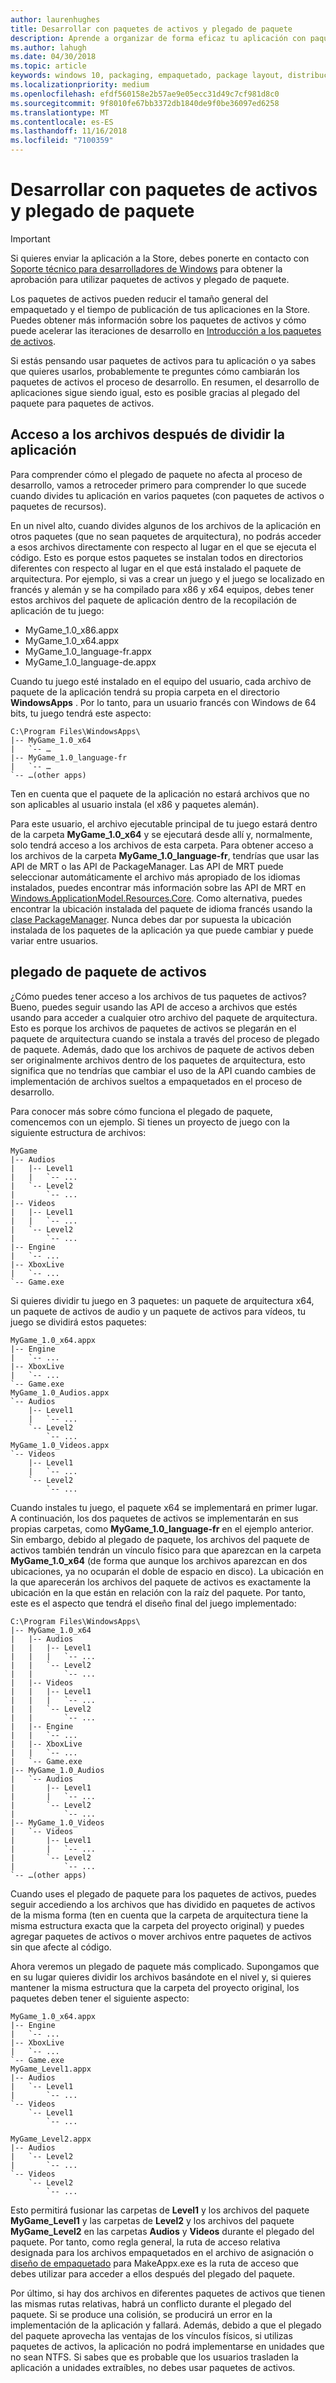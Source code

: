 ```yaml
---
author: laurenhughes
title: Desarrollar con paquetes de activos y plegado de paquete
description: Aprende a organizar de forma eficaz tu aplicación con paquetes de activos y plegado de paquete.
ms.author: lahugh
ms.date: 04/30/2018
ms.topic: article
keywords: windows 10, packaging, empaquetado, package layout, distribución de paquete, asset package, paquete de activos
ms.localizationpriority: medium
ms.openlocfilehash: efdf560158e2b57ae9e05ecc31d49c7cf981d8c0
ms.sourcegitcommit: 9f8010fe67bb3372db1840de9f0be36097ed6258
ms.translationtype: MT
ms.contentlocale: es-ES
ms.lasthandoff: 11/16/2018
ms.locfileid: "7100359"
---
```

# <a name="developing-with-asset-packages-and-package-folding"></a>Desarrollar con paquetes de activos y plegado de paquete 

> [!IMPORTANT]
> Si quieres enviar la aplicación a la Store, debes ponerte en contacto con [Soporte técnico para desarrolladores de Windows](https://developer.microsoft.com/windows/support) para obtener la aprobación para utilizar paquetes de activos y plegado de paquete.

Los paquetes de activos pueden reducir el tamaño general del empaquetado y el tiempo de publicación de tus aplicaciones en la Store. Puedes obtener más información sobre los paquetes de activos y cómo puede acelerar las iteraciones de desarrollo en [Introducción a los paquetes de activos](asset-packages.md).

Si estás pensando usar paquetes de activos para tu aplicación o ya sabes que quieres usarlos, probablemente te preguntes cómo cambiarán los paquetes de activos el proceso de desarrollo. En resumen, el desarrollo de aplicaciones sigue siendo igual, esto es posible gracias al plegado del paquete para paquetes de activos.

## <a name="file-access-after-splitting-your-app"></a>Acceso a los archivos después de dividir la aplicación

Para comprender cómo el plegado de paquete no afecta al proceso de desarrollo, vamos a retroceder primero para comprender lo que sucede cuando divides tu aplicación en varios paquetes (con paquetes de activos o paquetes de recursos). 

En un nivel alto, cuando divides algunos de los archivos de la aplicación en otros paquetes (que no sean paquetes de arquitectura), no podrás acceder a esos archivos directamente con respecto al lugar en el que se ejecuta el código. Esto es porque estos paquetes se instalan todos en directorios diferentes con respecto al lugar en el que está instalado el paquete de arquitectura. Por ejemplo, si vas a crear un juego y el juego se localizado en francés y alemán y se ha compilado para x86 y x64 equipos, debes tener estos archivos del paquete de aplicación dentro de la recopilación de aplicación de tu juego:

-   MyGame_1.0_x86.appx
-   MyGame_1.0_x64.appx
-   MyGame_1.0_language-fr.appx
-   MyGame_1.0_language-de.appx

Cuando tu juego esté instalado en el equipo del usuario, cada archivo de paquete de la aplicación tendrá su propia carpeta en el directorio **WindowsApps** . Por lo tanto, para un usuario francés con Windows de 64 bits, tu juego tendrá este aspecto:

```example
C:\Program Files\WindowsApps\
|-- MyGame_1.0_x64
|   `-- …
|-- MyGame_1.0_language-fr
|   `-- …
`-- …(other apps)
```

Ten en cuenta que el paquete de la aplicación no estará archivos que no son aplicables al usuario instala (el x86 y paquetes alemán). 

Para este usuario, el archivo ejecutable principal de tu juego estará dentro de la carpeta **MyGame_1.0_x64** y se ejecutará desde allí y, normalmente, solo tendrá acceso a los archivos de esta carpeta. Para obtener acceso a los archivos de la carpeta **MyGame_1.0_language-fr**, tendrías que usar las API de MRT o las API de PackageManager. Las API de MRT puede seleccionar automáticamente el archivo más apropiado de los idiomas instalados, puedes encontrar más información sobre las API de MRT en [Windows.ApplicationModel.Resources.Core](https://docs.microsoft.com/uwp/api/windows.applicationmodel.resources.core). Como alternativa, puedes encontrar la ubicación instalada del paquete de idioma francés usando la [clase PackageManager](https://docs.microsoft.com/uwp/api/Windows.Management.Deployment.PackageManager). Nunca debes dar por supuesta la ubicación instalada de los paquetes de la aplicación ya que puede cambiar y puede variar entre usuarios. 

## <a name="asset-package-folding"></a>plegado de paquete de activos

¿Cómo puedes tener acceso a los archivos de tus paquetes de activos? Bueno, puedes seguir usando las API de acceso a archivos que estés usando para acceder a cualquier otro archivo del paquete de arquitectura. Esto es porque los archivos de paquetes de activos se plegarán en el paquete de arquitectura cuando se instala a través del proceso de plegado de paquete. Además, dado que los archivos de paquete de activos deben ser originalmente archivos dentro de los paquetes de arquitectura, esto significa que no tendrías que cambiar el uso de la API cuando cambies de implementación de archivos sueltos a empaquetados en el proceso de desarrollo. 

Para conocer más sobre cómo funciona el plegado de paquete, comencemos con un ejemplo. Si tienes un proyecto de juego con la siguiente estructura de archivos:

```example
MyGame
|-- Audios
|   |-- Level1
|   |   `-- ...
|   `-- Level2
|       `-- ...
|-- Videos
|   |-- Level1
|   |   `-- ...
|   `-- Level2
|       `-- ...
|-- Engine
|   `-- ...
|-- XboxLive
|   `-- ...
`-- Game.exe
```

Si quieres dividir tu juego en 3 paquetes: un paquete de arquitectura x64, un paquete de activos de audio y un paquete de activos para vídeos, tu juego se dividirá estos paquetes:

```example
MyGame_1.0_x64.appx
|-- Engine
|   `-- ...
|-- XboxLive
|   `-- ...
`-- Game.exe
MyGame_1.0_Audios.appx
`-- Audios
    |-- Level1
    |   `-- ...
    `-- Level2
        `-- ...
MyGame_1.0_Videos.appx
`-- Videos
    |-- Level1
    |   `-- ...
    `-- Level2
        `-- ...
```

Cuando instales tu juego, el paquete x64 se implementará en primer lugar. A continuación, los dos paquetes de activos se implementarán en sus propias carpetas, como **MyGame_1.0_language-fr** en el ejemplo anterior. Sin embargo, debido al plegado de paquete, los archivos del paquete de activos también tendrán un vínculo físico para que aparezcan en la carpeta **MyGame_1.0_x64** (de forma que aunque los archivos aparezcan en dos ubicaciones, ya no ocuparán el doble de espacio en disco). La ubicación en la que aparecerán los archivos del paquete de activos es exactamente la ubicación en la que están en relación con la raíz del paquete. Por tanto, este es el aspecto que tendrá el diseño final del juego implementado:

```example 
C:\Program Files\WindowsApps\
|-- MyGame_1.0_x64
|   |-- Audios
|   |   |-- Level1
|   |   |   `-- ...
|   |   `-- Level2
|   |       `-- ...
|   |-- Videos
|   |   |-- Level1
|   |   |   `-- ...
|   |   `-- Level2
|   |       `-- ...
|   |-- Engine
|   |   `-- ...
|   |-- XboxLive
|   |   `-- ...
|   `-- Game.exe
|-- MyGame_1.0_Audios
|   `-- Audios
|       |-- Level1
|       |   `-- ...
|       `-- Level2
|           `-- ...
|-- MyGame_1.0_Videos
|   `-- Videos
|       |-- Level1
|       |   `-- ...
|       `-- Level2
|           `-- ...
`-- …(other apps)
```

Cuando uses el plegado de paquete para los paquetes de activos, puedes seguir accediendo a los archivos que has dividido en paquetes de activos de la misma forma (ten en cuenta que la carpeta de arquitectura tiene la misma estructura exacta que la carpeta del proyecto original) y puedes agregar paquetes de activos o mover archivos entre paquetes de activos sin que afecte al código. 

Ahora veremos un plegado de paquete más complicado. Supongamos que en su lugar quieres dividir los archivos basándote en el nivel y, si quieres mantener la misma estructura que la carpeta del proyecto original, los paquetes deben tener el siguiente aspecto:

```example
MyGame_1.0_x64.appx
|-- Engine
|   `-- ...
|-- XboxLive
|   `-- ...
`-- Game.exe
MyGame_Level1.appx
|-- Audios
|   `-- Level1
|       `-- ...
`-- Videos
    `-- Level1
        `-- ...

MyGame_Level2.appx
|-- Audios
|   `-- Level2
|       `-- ...
`-- Videos
    `-- Level2
        `-- ...
```
Esto permitirá fusionar las carpetas de **Level1** y los archivos del paquete **MyGame_Level1** y las carpetas de **Level2** y los archivos del paquete **MyGame_Level2** en las carpetas **Audios** y **Videos** durante el plegado del paquete. Por tanto, como regla general, la ruta de acceso relativa designada para los archivos empaquetados en el archivo de asignación o [diseño de empaquetado](packaging-layout.md) para MakeAppx.exe es la ruta de acceso que debes utilizar para acceder a ellos después del plegado del paquete. 

Por último, si hay dos archivos en diferentes paquetes de activos que tienen las mismas rutas relativas, habrá un conflicto durante el plegado del paquete. Si se produce una colisión, se producirá un error en la implementación de la aplicación y fallará. Además, debido a que el plegado del paquete aprovecha las ventajas de los vínculos físicos, si utilizas paquetes de activos, la aplicación no podrá implementarse en unidades que no sean NTFS. Si sabes que es probable que los usuarios trasladen la aplicación a unidades extraíbles, no debes usar paquetes de activos. 


